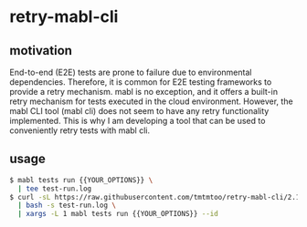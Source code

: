 # retry-mabl-cli

## motivation

End-to-end (E2E) tests are prone to failure due to environmental dependencies. Therefore, it is common for E2E testing frameworks to provide a retry mechanism. mabl is no exception, and it offers a built-in retry mechanism for tests executed in the cloud environment. However, the mabl CLI tool (mabl cli) does not seem to have any retry functionality implemented. This is why I am developing a tool that can be used to conveniently retry tests with mabl cli.

## usage

```.bash
$ mabl tests run {{YOUR_OPTIONS}} \
  | tee test-run.log
$ curl -sL https://raw.githubusercontent.com/tmtmtoo/retry-mabl-cli/2.16.4/extract_failed_test_id.sh \
  | bash -s test-run.log \
  | xargs -L 1 mabl tests run {{YOUR_OPTIONS}} --id
```
